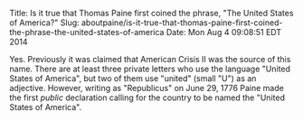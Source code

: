 Title: Is it true that Thomas Paine first coined the phrase, "The United States of America?"
Slug: aboutpaine/is-it-true-that-thomas-paine-first-coined-the-phrase-the-united-states-of-america
Date: Mon Aug  4 09:08:51 EDT 2014

   Yes. Previously it was claimed that American Crisis II was the
   source of this name. There are at least three private letters who
   use the language "United States of America", but two of them use
   "united" (small "U") as an adjective. However, writing as
   "Republicus" on June 29, 1776 Paine made the first <em>public</em>
   declaration calling for the country to be named the "United States
   of America".
